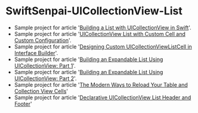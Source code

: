 # SwiftSenpai-UICollectionView-List
- Sample project for article '[Building a List with UICollectionView in Swift](https://swiftsenpai.com/development/uicollectionview-list-basic/)'.
- Sample project for article '[UICollectionView List with Custom Cell and Custom Configuration](https://swiftsenpai.com/development/uicollectionview-list-custom-cell/)'.
- Sample project for article '[Designing Custom UICollectionViewListCell in Interface Builder](https://swiftsenpai.com/development/custom-uicollectionviewlistcell-in-ib/)'.
- Sample project for article '[Building an Expandable List Using UICollectionView: Part 1](https://swiftsenpai.com/development/collectionview-expandable-list-part1/)'.
- Sample project for article '[Building an Expandable List Using UICollectionView: Part 2](https://swiftsenpai.com/development/collectionview-expandable-list-part2/)'.
- Sample project for article '[The Modern Ways to Reload Your Table and Collection View Cells](https://swiftsenpai.com/development/modern-ways-reload-cells/)'
- Sample project for article '[Declarative UICollectionView List Header and Footer](https://swiftsenpai.com/development/declarative-list-header-footer/)'
